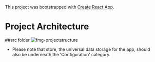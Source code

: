 This project was bootstrapped with [Create React App](https://github.com/facebook/create-react-app).


# Project Architecture

##src folder 
![fmg-projectstructure](https://user-images.githubusercontent.com/24377620/134992713-3cef1309-4093-4701-8fd1-d50c7d1792a3.png)
* Please note that store, the universal data storage for the app, should also be underneath the 'Configuration' category.
